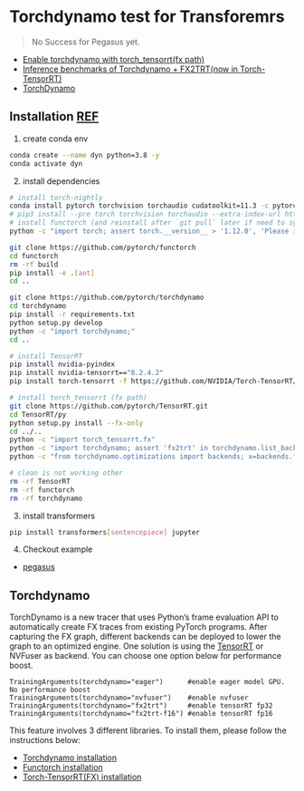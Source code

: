 # Torchdynamo test for Transforemrs

> No Success for Pegasus yet.

* [Enable torchdynamo with torch_tensorrt(fx path)](https://github.com/huggingface/transformers/pull/17765)
* [Inference benchmarks of Torchdynamo + FX2TRT(now in Torch-TensorRT)](https://github.com/huggingface/transformers/pull/17724)
* [TorchDynamo](https://github.com/pytorch/torchdynamo)

## Installation [REF](https://github.com/huggingface/transformers/pull/17765)

1. create conda env

```bash
conda create --name dyn python=3.8 -y 
conda activate dyn
```

2. install dependencies 

```bash
# install torch-nightly
conda install pytorch torchvision torchaudio cudatoolkit=11.3 -c pytorch-nightly
# pip3 install --pre torch torchvision torchaudio --extra-index-url https://download.pytorch.org/whl/nightly/cu113 --upgrade
# install functorch (and reinstall after `git pull` later if need to sync up)
python -c "import torch; assert torch.__version__ > '1.12.0', 'Please install torch 1.13.0 or later'"

git clone https://github.com/pytorch/functorch
cd functorch
rm -rf build
pip install -e .[aot]
cd ..

git clone https://github.com/pytorch/torchdynamo
cd torchdynamo
pip install -r requirements.txt
python setup.py develop
python -c "import torchdynamo;"
cd ..

# install TensorRT
pip install nvidia-pyindex 
pip install nvidia-tensorrt=="8.2.4.2"
pip install torch-tensorrt -f https://github.com/NVIDIA/Torch-TensorRT/releases

# install torch_tensorrt (fx path)
git clone https://github.com/pytorch/TensorRT.git
cd TensorRT/py
python setup.py install --fx-only
cd ../..
python -c "import torch_tensorrt.fx"
python -c "import torchdynamo; assert 'fx2trt' in torchdynamo.list_backends(), 'Some error in your installation missing optimizer'"
python -c "from torchdynamo.optimizations import backends; x=backends.fx2trt_compiler"

# clean is not working other
rm -rf TensorRT
rm -rf functorch
rm -rf torchdynamo
```

3. install transformers

```bash
pip install transformers[sentencepiece] jupyter
```

4. Checkout example

* [pegasus](./Pegasus_torchdynamo.ipynb)


## Torchdynamo

TorchDynamo is a new tracer that uses Python’s frame evaluation API to automatically create FX traces from existing PyTorch programs. After capturing the FX graph, different backends can be deployed to lower the graph to an optimized engine. One solution is using the [TensorRT](https://developer.nvidia.com/tensorrt) or NVFuser as backend. You can choose one option below for performance boost.
```
TrainingArguments(torchdynamo="eager")      #enable eager model GPU. No performance boost
TrainingArguments(torchdynamo="nvfuser")    #enable nvfuser
TrainingArguments(torchdynamo="fx2trt")     #enable tensorRT fp32
TrainingArguments(torchdynamo="fx2trt-f16") #enable tensorRT fp16
```
This feature involves 3 different libraries. To install them, please follow the instructions below:  
- [Torchdynamo installation](https://github.com/pytorch/torchdynamo#requirements-and-setup)  
- [Functorch installation](https://github.com/pytorch/functorch#install)  
- [Torch-TensorRT(FX) installation](https://github.com/pytorch/TensorRT/blob/master/docsrc/tutorials/getting_started_with_fx_path.rst#installation)